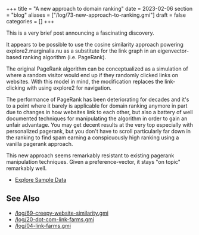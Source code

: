 +++
title = "A new approach to domain ranking"
date = 2023-02-06
section = "blog"
aliases = ["/log/73-new-approach-to-ranking.gmi"]
draft = false
categories = []
+++


This is a very brief post announcing a fascinating discovery.

It appears to be possible to use the cosine similarity approach powering explore2.marginalia.nu as a substitute for the link graph in an eigenvector-based ranking algorithm (i.e. PageRank).

The original PageRank algorithm can be conceptualized as a simulation of where a random visitor would end up if they randomly clicked links on websites. With this model in mind, the modification replaces the link-clicking with using explore2 for navigation.

The performance of PageRank has been deteriorating for decades and it's to a point where it barely is applicable for domain ranking anymore in part due to changes in how websites link to each other, but also a battery of well documented techniques for manipulating the algorithm in order to gain an unfair advantage. You may get decent results at the very top especially with personalized pagerank, but you don't have to scroll particularly far down in the ranking to find spam earning a conspicuously high ranking using a vanilla pagerank approach. 

This new approach seems remarkably resistant to existing pagerank manipulation techniques. Given a preference-vector, it stays "on topic" remarkably well. 

* [Explore Sample Data](https://www.marginalia.nu/domains/)

## See Also

* [/log/69-creepy-website-similarity.gmi](/log/69-creepy-website-similarity.gmi)
* [/log/20-dot-com-link-farms.gmi](/log/20-dot-com-link-farms.gmi)
* [/log/04-link-farms.gmi](/log/04-link-farms.gmi)